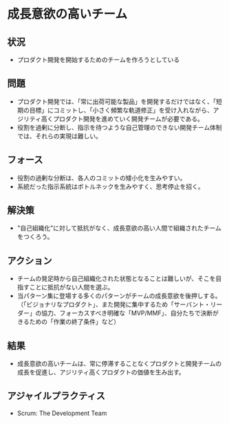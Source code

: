 # 成長意欲の高いチーム


## 状況
- プロダクト開発を開始するためのチームを作ろうとしている

## 問題
- プロダクト開発では、「常に出荷可能な製品」を開発するだけではなく、「短期の目標」にコミットし、「小さく頻繁な軌道修正」を受け入れながら、アジリティ高くプロダクト開発を進めていく開発チームが必要である。
- 役割を過剰に分断し、指示を待つような自己管理のできない開発チーム体制では、それらの実現は難しい。

## フォース
- 役割の過剰な分断は、各人のコミットの矮小化を生みやすい。
- 系統だった指示系統はボトルネックを生みやすく、思考停止を招く。

## 解決策
- "自己組織化"に対して抵抗がなく、成長意欲の高い人間で組織されたチームをつくろう。

## アクション
- チームの発足時から自己組織化された状態となることは難しいが、そこを目指すことに抵抗がない人間を選ぶ。
- 当パターン集に登場する多くのパターンがチームの成長意欲を後押しする。（「ビジョナリなプロダクト」、また開発に集中するため「サーバント・リーダー」の協力、フォーカスすべき明確な「MVP/MMF」、自分たちで決断がきるための「作業の終了条件」など）

## 結果
- 成長意欲の高いチームは、常に停滞することなくプロダクトと開発チームの成長を促進し、アジリティ高くプロダクトの価値を生み出す。

## アジャイルプラクティス
- Scrum: The Development Team
